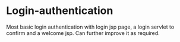 # Login-authentication
Most basic login authentication with login jsp page, a login servlet to confirm and a welcome jsp. Can further improve it as required. 
